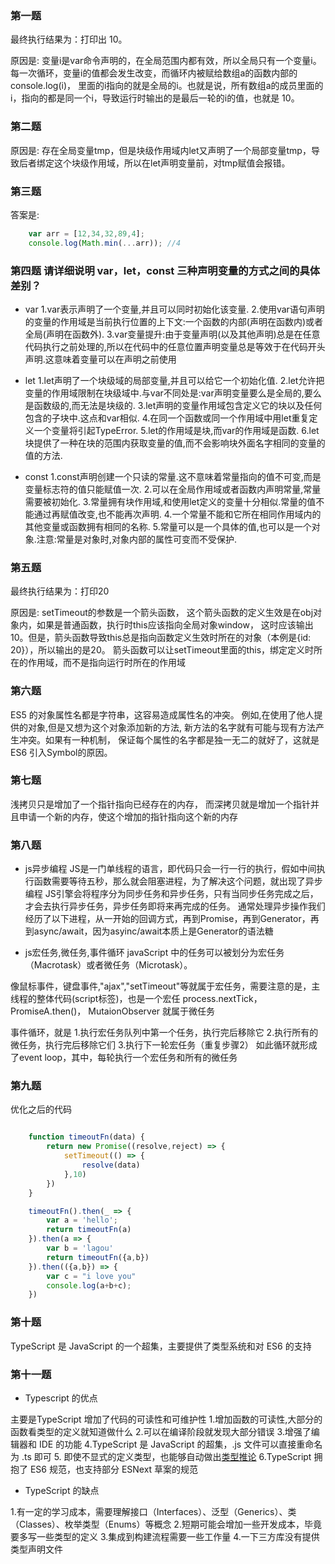 ### 第一题
最终执行结果为：打印出 10。

原因是:
变量i是var命令声明的，在全局范围内都有效，所以全局只有一个变量i。
每一次循环，变量i的值都会发生改变，而循环内被赋给数组a的函数内部的console.log(i)，
里面的i指向的就是全局的i。也就是说，所有数组a的成员里面的i，指向的都是同一个i，导致运行时输出的是最后一轮的i的值，也就是 10。

### 第二题

原因是:
存在全局变量tmp，但是块级作用域内let又声明了一个局部变量tmp，导致后者绑定这个块级作用域，所以在let声明变量前，对tmp赋值会报错。

### 第三题
答案是:
```javascript
    var arr = [12,34,32,89,4];
    console.log(Math.min(...arr)); //4
```
### 第四题 请详细说明 var，let，const 三种声明变量的方式之间的具体差别？
- var
    1.var表示声明了一个变量,并且可以同时初始化该变量.
    2.使用var语句声明的变量的作用域是当前执行位置的上下文:一个函数的内部(声明在函数内)或者全局(声明在函数外).
    3.var变量提升:由于变量声明(以及其他声明)总是在任意代码执行之前处理的,所以在代码中的任意位置声明变量总是等效于在代码开头声明.这意味着变量可以在声明之前使用
 - let
    1.let声明了一个块级域的局部变量,并且可以给它一个初始化值.
    2.let允许把变量的作用域限制在块级域中.与var不同处是:var声明变量要么是全局的,要么是函数级的,而无法是块级的.
    3.let声明的变量作用域包含定义它的块以及任何包含的子块中.这点和var相似.
    4.在同一个函数或同一个作用域中用let重复定义一个变量将引起TypeError.
    5.let的作用域是块,而var的作用域是函数.
    6.let块提供了一种在块的范围内获取变量的值,而不会影响块外面名字相同的变量的值的方法.

 - const
    1.const声明创建一个只读的常量.这不意味着常量指向的值不可变,而是变量标志符的值只能赋值一次.
    2.可以在全局作用域或者函数内声明常量,常量需要被初始化.
    3.常量拥有块作用域,和使用let定义的变量十分相似.常量的值不能通过再赋值改变,也不能再次声明.
    4.一个常量不能和它所在相同作用域内的其他变量或函数拥有相同的名称.
    5.常量可以是一个具体的值,也可以是一个对象.注意:常量是对象时,对象内部的属性可变而不受保护.

### 第五题
最终执行结果为：打印20

原因是:
setTimeout的参数是一个箭头函数，
这个箭头函数的定义生效是在obj对象内，如果是普通函数，执行时this应该指向全局对象window，
这时应该输出10。但是，箭头函数导致this总是指向函数定义生效时所在的对象（本例是{id: 20}），所以输出的是20。
箭头函数可以让setTimeout里面的this，绑定定义时所在的作用域，而不是指向运行时所在的作用域

### 第六题
ES5 的对象属性名都是字符串，这容易造成属性名的冲突。
例如,在使用了他人提供的对象,但是又想为这个对象添加新的方法,
新方法的名字就有可能与现有方法产生冲突。如果有一种机制，
保证每个属性的名字都是独一无二的就好了，这就是 ES6 引入Symbol的原因。
### 第七题
浅拷贝只是增加了一个指针指向已经存在的内存，
而深拷贝就是增加一个指针并且申请一个新的内存，使这个增加的指针指向这个新的内存
### 第八题
 - js异步编程
JS是一门单线程的语言，即代码只会一行一行的执行，假如中间执行函数需要等待五秒，那么就会阻塞进程，为了解决这个问题，就出现了异步编程
JS引擎会将程序分为同步任务和异步任务，只有当同步任务完成之后，才会去执行异步任务，异步任务即将来再完成的任务。
通常处理异步操作我们经历了以下进程，从一开始的回调方式，再到Promise，再到Generator，再到async/await，因为asyinc/await本质上是Generator的语法糖

 - js宏任务,微任务,事件循环
javaScript 中的任务可以被划分为宏任务（Macrotask）或者微任务（Microtask）。

像鼠标事件，键盘事件,"ajax","setTimeout"等就属于宏任务，需要注意的是，主线程的整体代码(script标签)，也是一个宏任
process.nextTick，PromiseA.then()， MutaionObserver 就属于微任务

事件循环，就是
1.执行宏任务队列中第一个任务，执行完后移除它
2.执行所有的微任务，执行完后移除它们
3.执行下一轮宏任务（重复步骤2）
如此循环就形成了event loop，其中，每轮执行一个宏任务和所有的微任务
### 第九题
优化之后的代码
```javascript

    function timeoutFn(data) {
        return new Promise((resolve,reject) => {
            setTimeout(() => {
                resolve(data)
            },10)
        })
    }

    timeoutFn().then(_ => {
        var a = 'hello';
        return timeoutFn(a)
    }).then(a => {
        var b = 'lagou'
        return timeoutFn({a,b})
    }).then(({a,b}) => {
        var c = "i love you"
        console.log(a+b+c);
    })
```
### 第十题
TypeScript 是 JavaScript 的一个超集，主要提供了类型系统和对 ES6 的支持    
### 第十一题
 - Typescript 的优点

主要是TypeScript 增加了代码的可读性和可维护性
1.增加函数的可读性,大部分的函数看类型的定义就知道做什么
2.可以在编译阶段就发现大部分错误
3.增强了编辑器和 IDE 的功能
4.TypeScript 是 JavaScript 的超集，.js 文件可以直接重命名为 .ts 即可
5. 即使不显式的定义类型，也能够自动做出[类型推论]()
6.TypeScript 拥抱了 ES6 规范，也支持部分 ESNext 草案的规范

 - TypeScript 的缺点

1.有一定的学习成本，需要理解接口（Interfaces）、泛型（Generics）、类（Classes）、枚举类型（Enums）等概念
2.短期可能会增加一些开发成本，毕竟要多写一些类型的定义
3.集成到构建流程需要一些工作量
4.一下三方库没有提供类型声明文件